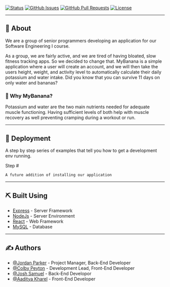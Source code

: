 
[![Status](https://img.shields.io/badge/status-active-success.svg)]()
[![GitHub Issues](https://img.shields.io/github/issues/jordanparker32/MyBanana.svg)](https://github.com/jordanparker32/MyBanana/issues)
[![GitHub Pull Requests](https://img.shields.io/github/issues-pr/jordanparker32/MyBanana.svg)](https://github.com/kylelobo/The-Documentation-Compendium/pulls)
[![License](https://img.shields.io/badge/license-MIT-blue.svg)](/LICENSE)

---

## 🧐 About

We are a group of senior programmers developing an application for our Software Engineering I course.

As a group, we are fairly active, and we are tired of having bloated, slow fitness tracking apps. So we decided to change that. MyBanana is a simple application where a user will create an account, and we will then take the users height, weight, and activity level to automatically calculate their daily potassium and water intake. Did you know that you can survive 11 days on only water and bananas? 

### 🍌 Why MyBanana?

Potassium and water are the two main nutrients needed for adequate muscle functioning. Having sufficient levels of both help with muscle recovery as well preventing cramping during a workout or run. 

---

## 🚀 Deployment

A step by step series of examples that tell you how to get a development env running.

Step #

```
A future addition of installing our application
```
---

## ⛏️ Built Using

- [Express](https://expressjs.com/) - Server Framework
- [NodeJs](https://nodejs.org/en/) - Server Environment
- [React](https://reactjs.org/) - Web Framework
- [MySQL](https://www.mysql.com/) - Database

---

## ✍️ Authors <a name = "authors"></a>

- [@Jordan Parker](https://github.com/jordanparker32) - Project Manager, Back-End Developer
- [@Colby Peyton](https://github.com/ColbPeyton) - Development Lead, Front-End Developer
- [@Josh Samuel](https://github.com/D-Andre20) - Back-End Developor 
- [@Aaditya Kharel](https://github.com/Aaditya-Kharel) - Front-End Developer
